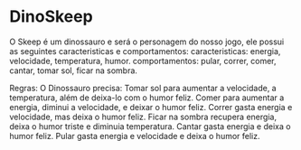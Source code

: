 # DinoSkeep

O Skeep é um dinossauro e será o personagem do nosso jogo, ele possui as seguintes caracteristicas e comportamentos:
caracteristicas: energia, velocidade, temperatura, humor.
comportamentos: pular, correr, comer, cantar, tomar sol, ficar na sombra.

Regras:
O Dinossauro precisa:
Tomar sol para aumentar a velocidade, a temperatura, além de deixa-lo com o humor feliz.
Comer para aumentar a energia, diminui a velocidade, e deixar o humor feliz.
Correr gasta energia e velocidade, mas deixa o humor feliz.
Ficar na sombra recupera energia, deixa o humor triste e diminuia temperatura.
Cantar gasta energia e deixa o humor feliz.
Pular gasta energia e velocidade e deixa o humor feliz.
